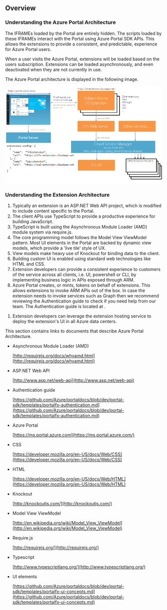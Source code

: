 ## Overview

### Understanding the Azure Portal Architecture

The IFRAMEs loaded by the Portal are entirely hidden. The scripts loaded by these IFRAMEs interact with the Portal using Azure Portal SDK APIs. This allows the extensions to provide a consistent, and predictable, experience for Azure Portal users.

When a user visits the Azure Portal, extensions will be loaded based on the users subscription. Extensions can be loaded asynchronously, and even deactivated when they are not currently in use.

The Azure Portal architecture is displayed in the following image.

 ![alt-text](../media/portalfx-deployment/deployment.png  "Portal Extension Architecture")

### Understanding the Extension Architecture

1.	Typically an extension is an ASP.NET Web API project, which is modified to include content specific to the Portal.
1.	The client APIs use TypeScript to provide a productive experience for building JavaScript.
1.	TypeScript is built using the Asynchronous Module Loader (AMD) module system via require.js.
1.	The core programming model follows the Model View ViewModel pattern. Most UI elements in the Portal are backed by dynamic view models, which provide a 'live tile' style of UX.
1.	View models make heavy use of Knockout for binding data to the client.
1.	Building custom UI is enabled using standard web technologies like HTML and CSS.
1.	Extension developers can provide a consistent experience to customers of the  service across all clients, i.e. UI, powershell or CLI, by implementing business logic in APIs exposed through ARM.
1.	Azure Portal creates, or mints, tokens on behalf of extensions. This allows extensions to invoke ARM APIs out of the box. In case the extension needs to invoke services such as Graph then we recommend reviewing the Authentication guide to check if you need help from our team. 
The Authentication guide is located at  .
<!-- TODO:  find the authentication guide. -->
1.	Extension developers can leverage the extension hosting service to deploy the extension's UI in all Azure data centers.



This section contains links to documents that describe Azure Portal Architecture.

* Asynchronous Module Loader (AMD) 

    [http://requirejs.org/docs/whyamd.html](http://requirejs.org/docs/whyamd.html)

* ASP.NET Web API

    [http://www.asp.net/web-api](http://www.asp.net/web-api)

* Authentication guide 

    [https://github.com/Azure/portaldocs/blob/dev/portal-sdk/templates/portalfx-authentication.md](https://github.com/Azure/portaldocs/blob/dev/portal-sdk/templates/portalfx-authentication.md)

* Azure Portal 

    [https://ms.portal.azure.com](https://ms.portal.azure.com/)

* CSS 

    [https://developer.mozilla.org/en-US/docs/Web/CSS](https://developer.mozilla.org/en-US/docs/Web/CSS)

* HTML 

    [https://developer.mozilla.org/en-US/docs/Web/HTML](https://developer.mozilla.org/en-US/docs/Web/HTML)

* Knockout 

    [http://knockoutjs.com/](http://knockoutjs.com/)

* Model View ViewModel 

    [http://en.wikipedia.org/wiki/Model_View_ViewModel](http://en.wikipedia.org/wiki/Model_View_ViewModel)

* Require.js 

    [http://requirejs.org/](http://requirejs.org/) 

* Typescript   

    [http://www.typescriptlang.org/](http://www.typescriptlang.org/)

* UI elements 

    [https://github.com/Azure/portaldocs/blob/dev/portal-sdk/templates/portalfx-ui-concepts.md](https://github.com/Azure/portaldocs/blob/dev/portal-sdk/templates/portalfx-ui-concepts.md)